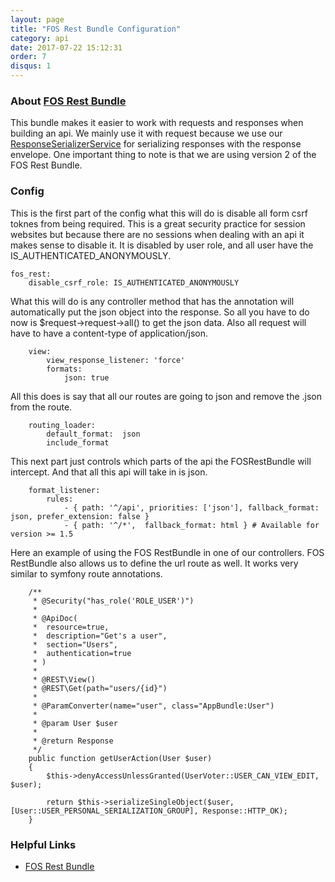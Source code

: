 ```yaml
---
layout: page
title: "FOS Rest Bundle Configuration"
category: api
date: 2017-07-22 15:12:31
order: 7
disqus: 1
---
```


### About [FOS Rest Bundle](https://symfony.com/doc/current/bundles/FOSRestBundle/index.html)

This bundle makes it easier to work with requests and responses when building an api.  We mainly use it with request because we use our [ResponseSerializerService](https://github.com/phptuts/starterkitforsymfony/blob/master/src/AppBundle/Service/ResponseSerializerService.php) for serializing responses with the response envelope. One important thing to note is that we are using version 2 of the FOS Rest Bundle.

### Config

This is the first part of the config what this will do is disable all form csrf toknes from being required.  This is a great security practice for session websites but because there are no sessions when dealing with an api it makes sense to disable it.  It is disabled by user role, and all user have the IS_AUTHENTICATED_ANONYMOUSLY.

```
fos_rest:
    disable_csrf_role: IS_AUTHENTICATED_ANONYMOUSLY

```

What this will do is any controller method that has the  annotation will automatically put the json object into  the response.  So all you have to do now is $request->request->all() to get the json data.  Also all request will have to have a content-type of application/json.

```
    view:
        view_response_listener: 'force'
        formats:
            json: true
```

All this does is say that all our routes are going to json and remove the .json from the route.  

```
    routing_loader:
        default_format:  json
        include_format
```

This next part just controls which parts of the api the FOSRestBundle will intercept.  And that all this api will take in is json.

```
    format_listener:
        rules:
            - { path: '^/api', priorities: ['json'], fallback_format: json, prefer_extension: false }
            - { path: '^/*',  fallback_format: html } # Available for version >= 1.5

```

Here an example of using the FOS RestBundle in one of our controllers.  FOS RestBundle also allows us to define the url route as well.  It works very similar to symfony route annotations.

```
    /**
     * @Security("has_role('ROLE_USER')")
     *
     * @ApiDoc(
     *  resource=true,
     *  description="Get's a user",
     *  section="Users",
     *  authentication=true
     * )
     *
     * @REST\View()
     * @REST\Get(path="users/{id}")
     *
     * @ParamConverter(name="user", class="AppBundle:User")
     *
     * @param User $user
     *
     * @return Response
     */
    public function getUserAction(User $user)
    {
        $this->denyAccessUnlessGranted(UserVoter::USER_CAN_VIEW_EDIT, $user);

        return $this->serializeSingleObject($user, [User::USER_PERSONAL_SERIALIZATION_GROUP], Response::HTTP_OK);
    }
```

### Helpful Links
- [FOS Rest Bundle](https://symfony.com/doc/current/bundles/FOSRestBundle/index.html)